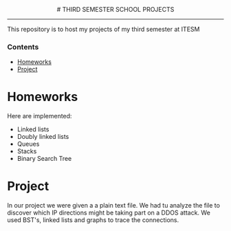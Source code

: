 <div align="center">
# THIRD SEMESTER SCHOOL PROJECTS
</div>

---

This repository is to host my projects of my third semester at ITESM

### Contents
- [Homeworks](#homeworks)
- [Project](#project) 


# Homeworks
Here are implemented:
- Linked lists
- Doubly linked lists
- Queues
- Stacks
- Binary Search Tree

# Project
In our project we were given a a plain text file. We had tu analyze the file to
discover which IP directions might be taking part on a DDOS attack. We used
BST's, linked lists and graphs to trace the connections.
 

